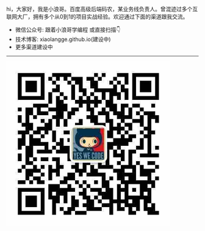 hi，大家好，我是小浪哥。百度高级后端码农，某业务线负责人。曾混迹过多个互联网大厂，拥有多个从0到1的项目实战经验。欢迎通过下面的渠道跟我交流。

* 微信公众号: 跟着小浪哥学编程 或直接扫描👇
* 技术博客: xiaolangge.github.io(建设中)
* 更多渠道建设中

---

![跟着小浪哥学编程](wechat.PNG)

